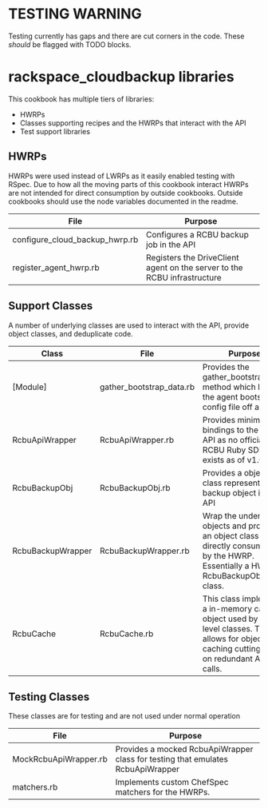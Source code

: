 TESTING WARNING
===============
Testing currently has gaps and there are cut corners in the code.
These *should* be flagged with TODO blocks.

rackspace_cloudbackup libraries
===============================

This cookbook has multiple tiers of libraries:

* HWRPs
* Classes supporting recipes and the HWRPs that interact with the API
* Test support libraries

HWRPs
-----

HWRPs were used instead of LWRPs as it easily enabled testing with RSpec.
Due to how all the moving parts of this cookbook interact HWRPs are not intended for direct consumption by outside cookbooks.
Outside cookbooks should use the node variables documented in the readme.

| File | Purpose |
| ---- | ------- |
| configure_cloud_backup_hwrp.rb | Configures a RCBU backup job in the API |
| register_agent_hwrp.rb | Registers the DriveClient agent on the server to the RCBU infrastructure |

Support Classes
---------------

A number of underlying classes are used to interact with the API, provide object classes, and deduplicate code.

| Class | File | Purpose |
| ----- | ---- | ------- |
| [Module] | gather_bootstrap_data.rb | Provides the gather_bootstrap_data method which loads the agent bootstrap config file off a server |
| RcbuApiWrapper | RcbuApiWrapper.rb | Provides minimal bindings to the RCBU API as no official RCBU Ruby SDK exists as of v1.0.0 |
| RcbuBackupObj | RcbuBackupObj.rb   | Provides a object class representing a backup object in the API |
| RcbuBackupWrapper | RcbuBackupWrapper.rb | Wrap the underlying objects and provide an object class directly consumable by the HWRP. Essentially a HWRP to RcbuBackupObj glue class. |
| RcbuCache | RcbuCache.rb | This class implements a in-memory cache object used by higher level classes.  This allows for object caching cutting down on redundant API calls. |

Testing Classes
---------------

These classes are for testing and are not used under normal operation

| File | Purpose |
| ---- | ------- |
| MockRcbuApiWrapper.rb | Provides a mocked RcbuApiWrapper class for testing that emulates RcbuApiWrapper |
| matchers.rb | Implements custom ChefSpec matchers for the HWRPs. |